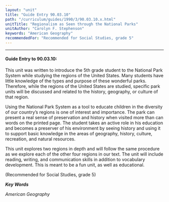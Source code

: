 ```yaml
---
layout: "unit"
title: "Guide Entry 90.03.10"
path: "/curriculum/guides/1990/3/90.03.10.x.html"
unitTitle: "Regionalism as Seen through the National Parks"
unitAuthor: "Carolyn F. Stephenson"
keywords: "American Geography"
recommendedFor: "Recommended for Social Studies, grade 5"
---
```

<body>
<hr/>
 <h4>
  Guide Entry to 90.03.10:
 </h4>
 This unit was written to introduce the 5th grade student to the National Park System while studying the regions of the United States. Many students have little knowledge of the types and purpose of these wonderful parks. Therefore, while the regions of the United States are studied, specific park units will be discussed and related to the history, geography, or culture of that region.
 <p>
  Using the National Park System as a tool to educate children in the diversity of our country’s regions is one of interest and importance. The park can present a real sense of preservation and history when visited more than can words on the printed page. The student takes an active role in his education and becomes a preserver of his environment by seeing history and using it to support basic knowledge in the areas of geography, history, culture, recreation, and natural resources.
 </p>
 <p>
  This unit explores two regions in depth and will follow the same procedure as we explore each of the other four regions in our text. The unit will include reading, writing, and communication skills in addition to vocabulary development. This is meant to be a fun unit, as well as educational.
 </p>
 <p>
  (Recommended for Social Studies, grade 5)
 </p>
<p>
  <b>
   <i>
    Key Words
   </i>
  </b>
  <br/>
 </p>
 <p>
  <i>
   American Geography
  </i>
 </p>

</body>